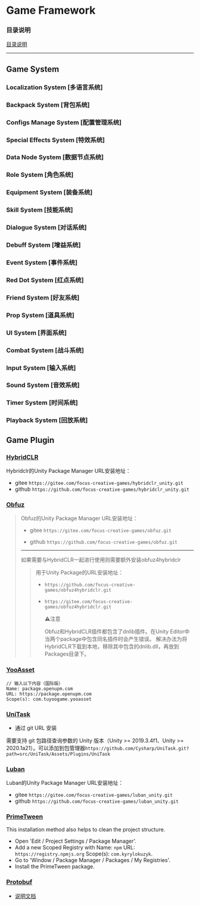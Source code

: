 # Game Framework
### 目录说明

[目录说明](./Other/DirectoryDescription.md)



---
## Game System

### Localization System [多语言系统]



### Backpack System [背包系统]



### Configs Manage System [配置管理系统]



### Special Effects System [特效系统]



### Data Node System [数据节点系统]



### Role System [角色系统]



### Equipment System [装备系统]



### Skill System [技能系统]



### Dialogue System [对话系统]



### Debuff System [增益系统]



### Event System [事件系统]



### Red Dot System [红点系统]



### Friend System [好友系统]



### Prop System [道具系统]



### UI System [界面系统]



### Combat System [战斗系统]



### Input System [输入系统]



### Sound System [音效系统]



### Timer System [时间系统]



### Playback System [回放系统]



## Game Plugin

### [HybridCLR](https://www.hybridclr.cn/docs/intro) 

Hybridclr的Unity Package Manager URL安装地址：

- gitee `https://gitee.com/focus-creative-games/hybridclr_unity.git`
- github `https://github.com/focus-creative-games/hybridclr_unity.git`

### [Obfuz](https://www.obfuz.com/docs/intro)

> Obfuz的Unity Package Manager URL安装地址：
>
> - gitee `https://gitee.com/focus-creative-games/obfuz.git`
>
> - github `https://github.com/focus-creative-games/obfuz.git`
>
> ---
>
> 如果需要与HybridCLR一起进行使用则需要额外安装obfuz4hybridclr
>
> > 用于Unity Package的URL安装地址：
> >
> > - `https://github.com/focus-creative-games/obfuz4hybridclr.git`
> >
> > - `https://gitee.com/focus-creative-games/obfuz4hybridclr.git`
> >
> >   ⚠注意
> >
> >   Obfuz和HybridCLR插件都包含了dnlib插件。在Unity Editor中当两个package中包含同名插件时会产生错误。 解决办法为将HybridCLR下载到本地，移除其中包含的dnlib.dll，再放到Packages目录下。

### [YooAsset](https://www.yooasset.com/docs/guide-editor/AssetBundleBuilder)

``` string
// 输入以下内容（国际版）
Name: package.openupm.com
URL: https://package.openupm.com
Scope(s): com.tuyoogame.yooasset
```

### [UniTask](https://github.com/Cysharp/UniTask)

- 通过 git URL 安装

需要支持 git 包路径查询参数的 Unity 版本（Unity >= 2019.3.4f1、Unity >= 2020.1a21）。可以添加到包管理器`https://github.com/Cysharp/UniTask.git?path=src/UniTask/Assets/Plugins/UniTask`

### [Luban](https://www.datable.cn/docs/intro)

Luban的Unity Package Manager URL安装地址：

- gitee `https://gitee.com/focus-creative-games/luban_unity.git`
- github `https://github.com/focus-creative-games/luban_unity.git`

### [PrimeTween](https://github.com/KyryloKuzyk/PrimeTween)

This installation method also helps to clean the project structure.

- Open 'Edit / Project Settings / Package Manager'.
- Add a new Scoped Registry with Name: `npm` URL: `https://registry.npmjs.org` Scope(s): `com.kyrylokuzyk`.
- Go to 'Window / Package Manager / Packages / My Registries'.
- Install the PrimeTween package.

### [Protobuf](https://github.com/protocolbuffers/protobuf)

- [说明文档](./Other/ProtocBuf.md)

